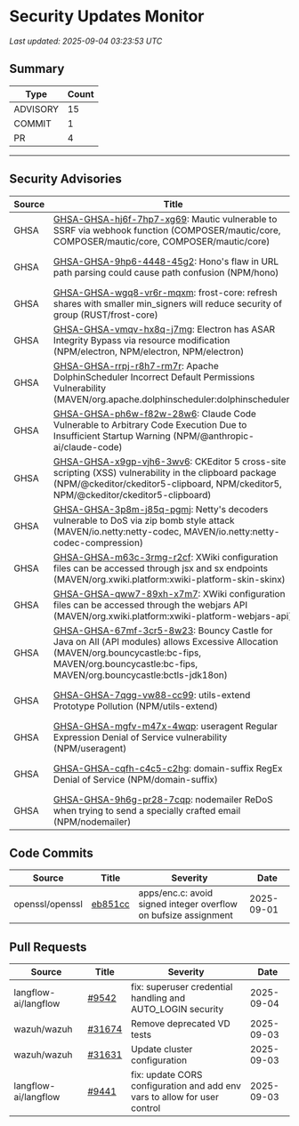 # Security Updates Monitor

*Last updated: 2025-09-04 03:23:53 UTC*

## Summary
| Type | Count |
|------|-------|
| ADVISORY | 15 |
| COMMIT | 1 |
| PR | 4 |

---

## Security Advisories

| Source | Title | Severity | Date |
|--------|-------|----------|------|
| GHSA | [GHSA-GHSA-hj6f-7hp7-xg69](https://github.com/advisories/GHSA-hj6f-7hp7-xg69): Mautic vulnerable to SSRF via webhook function (COMPOSER/mautic/core, COMPOSER/mautic/core, COMPOSER/mautic/core) | LOW (CVSS: 2.7) | 2025-09-03 |
| GHSA | [GHSA-GHSA-9hp6-4448-45g2](https://github.com/advisories/GHSA-9hp6-4448-45g2): Hono's flaw in URL path parsing could cause path confusion (NPM/hono) | HIGH (CVSS: 7.5) | 2025-09-03 |
| GHSA | [GHSA-GHSA-wgq8-vr6r-mqxm](https://github.com/advisories/GHSA-wgq8-vr6r-mqxm): frost-core: refresh shares with smaller min_signers will reduce security of group (RUST/frost-core) | MODERATE (CVSS: 0.0) | 2025-09-03 |
| GHSA | [GHSA-GHSA-vmqv-hx8q-j7mg](https://github.com/advisories/GHSA-vmqv-hx8q-j7mg): Electron has ASAR Integrity Bypass via resource modification (NPM/electron, NPM/electron, NPM/electron) | MODERATE (CVSS: 6.1) | 2025-09-03 |
| GHSA | [GHSA-GHSA-rrpj-r8h7-rm7r](https://github.com/advisories/GHSA-rrpj-r8h7-rm7r): Apache DolphinScheduler Incorrect Default Permissions Vulnerability (MAVEN/org.apache.dolphinscheduler:dolphinscheduler) | LOW (CVSS: 0.0) | 2025-09-03 |
| GHSA | [GHSA-GHSA-ph6w-f82w-28w6](https://github.com/advisories/GHSA-ph6w-f82w-28w6): Claude Code Vulnerable to Arbitrary Code Execution Due to Insufficient Startup Warning (NPM/@anthropic-ai/claude-code) | HIGH (CVSS: 0.0) | 2025-09-03 |
| GHSA | [GHSA-GHSA-x9gp-vjh6-3wv6](https://github.com/advisories/GHSA-x9gp-vjh6-3wv6): CKEditor 5 cross-site scripting (XSS) vulnerability in the clipboard package (NPM/@ckeditor/ckeditor5-clipboard, NPM/ckeditor5, NPM/@ckeditor/ckeditor5-clipboard) | LOW (CVSS: 0.0) | 2025-09-03 |
| GHSA | [GHSA-GHSA-3p8m-j85q-pgmj](https://github.com/advisories/GHSA-3p8m-j85q-pgmj): Netty's decoders vulnerable to DoS via zip bomb style attack (MAVEN/io.netty:netty-codec, MAVEN/io.netty:netty-codec-compression) | MODERATE (CVSS: 0.0) | 2025-09-03 |
| GHSA | [GHSA-GHSA-m63c-3rmg-r2cf](https://github.com/advisories/GHSA-m63c-3rmg-r2cf): XWiki configuration files can be accessed through jsx and sx endpoints (MAVEN/org.xwiki.platform:xwiki-platform-skin-skinx) | CRITICAL (CVSS: 0.0) | 2025-09-03 |
| GHSA | [GHSA-GHSA-qww7-89xh-x7m7](https://github.com/advisories/GHSA-qww7-89xh-x7m7): XWiki configuration files can be accessed through the webjars API (MAVEN/org.xwiki.platform:xwiki-platform-webjars-api) | CRITICAL (CVSS: 0.0) | 2025-09-03 |
| GHSA | [GHSA-GHSA-67mf-3cr5-8w23](https://github.com/advisories/GHSA-67mf-3cr5-8w23): Bouncy Castle for Java on All (API modules) allows Excessive Allocation (MAVEN/org.bouncycastle:bc-fips, MAVEN/org.bouncycastle:bc-fips, MAVEN/org.bouncycastle:bctls-jdk18on) | MODERATE (CVSS: 0.0) | 2025-08-12 |
| GHSA | [GHSA-GHSA-7qgg-vw88-cc99](https://github.com/advisories/GHSA-7qgg-vw88-cc99): utils-extend Prototype Pollution (NPM/utils-extend) | CRITICAL (CVSS: 9.1) | 2025-02-06 |
| GHSA | [GHSA-GHSA-mgfv-m47x-4wqp](https://github.com/advisories/GHSA-mgfv-m47x-4wqp): useragent Regular Expression Denial of Service vulnerability (NPM/useragent) | MODERATE (CVSS: 7.5) | 2024-10-26 |
| GHSA | [GHSA-GHSA-cqfh-c4c5-c2hg](https://github.com/advisories/GHSA-cqfh-c4c5-c2hg): domain-suffix RegEx Denial of Service (NPM/domain-suffix) | HIGH (CVSS: 7.5) | 2024-03-28 |
| GHSA | [GHSA-GHSA-9h6g-pr28-7cqp](https://github.com/advisories/GHSA-9h6g-pr28-7cqp): nodemailer ReDoS when trying to send a specially crafted email (NPM/nodemailer) | MODERATE (CVSS: 5.3) | 2024-01-31 |

## Code Commits

| Source | Title | Severity | Date |
|--------|-------|----------|------|
| openssl/openssl | [eb851cc](https://github.com/openssl/openssl/commit/eb851cc1fb985edfcbeb5710bd671ab6db49bc2d) | apps/enc.c: avoid signed integer overflow on bufsize assignment | 2025-09-01 |

## Pull Requests

| Source | Title | Severity | Date |
|--------|-------|----------|------|
| langflow-ai/langflow | [#9542](https://github.com/langflow-ai/langflow/pull/9542) | fix: superuser credential handling and AUTO_LOGIN security | 2025-09-04 |
| wazuh/wazuh | [#31674](https://github.com/wazuh/wazuh/pull/31674) | Remove deprecated VD tests | 2025-09-03 |
| wazuh/wazuh | [#31631](https://github.com/wazuh/wazuh/pull/31631) | Update cluster configuration | 2025-09-03 |
| langflow-ai/langflow | [#9441](https://github.com/langflow-ai/langflow/pull/9441) | fix: update CORS configuration and add env vars to allow for user control | 2025-09-03 |

